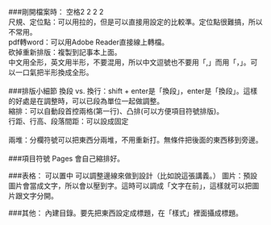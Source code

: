 ###剛開檔案時：
空格2 2 2 2<br>
尺規、定位點：可以用拉的，但是可以直接用設定的比較準。定位點很難搞，所以不常用。<br>
pdf轉word：可以用Adobe Reader直接線上轉檔。<br>
砍掉重新排版：複製到記事本上面。<br>
中文用全形，英文用半形，不要混用，所以中文逗號也不要用「,」而用「，」。可以一口氣把半形換成全形。<br>
<br>
###排版小細節
換段 vs. 換行：shift + enter是「換段」，enter是「換段」。這樣的好處是在調整時，可以已段為單位一起做調整。<br>
縮排：可以自動段首控兩格(第一行)、凸排(可以方便項目符號排版)。<br>
行距、行高、段落間距：可以設成固定<br>
<br>
兩堆：分欄符號可以把東西分兩堆，不用重新打。無條件把後面的東西移到旁邊。<br>
<br>
###項目符號
Pages 會自己縮排好。

###表格：
可以置中
可以調整邊線來做到設計（比如說這張講義。）
圖片：預設圖片會當成文字，所以會以壓到字。這時可以調成「文字在前」，這樣就可以把圖片跟文字分開。

###其他：
內建目錄。要先把東西設定成標題，在「樣式」裡面攝成標題。

